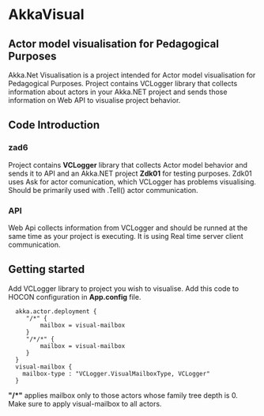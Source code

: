 # AkkaVisual
<h2>Actor model visualisation for Pedagogical Purposes</h2>
<p>Akka.Net Visualisation is a project intended for Actor model visualisation for Pedagogical Purposes. Project contains VCLogger library that collects information about actors in your Akka.NET project and sends those information on Web API to visualise project behavior.</p>

<h2>Code Introduction </h2>
<h3>zad6</h3>
<p>Project contains <b>VCLogger</b> library that collects Actor model behavior and sends it to API and an Akka.NET project <b>Zdk01</b> for testing purposes. Zdk01 uses Ask for actor comunication, which VCLogger has problems visualising. Should be primarily used with .Tell() actor communication.</p>
<h3>API</h3>
<p>Web Api collects information from VCLogger and should be runned at the same time as your project is executing. It is using Real time server client communication.</p>

<h2>Getting started</h2>
<p>Add VCLogger library to project you wish to visualise. Add this code to HOCON configuration in <b>App.config</b> file.</p>

      akka.actor.deployment {
         "/*" {
             mailbox = visual-mailbox
         } 
         "/*/*" {
             mailbox = visual-mailbox
         }
      }
      visual-mailbox {
        mailbox-type : "VCLogger.VisualMailboxType, VCLogger"
      }
<p><b>"/*"</b> applies mailbox only to those actors whose family tree depth is 0. Make sure to apply visual-mailbox to all actors.</p>

